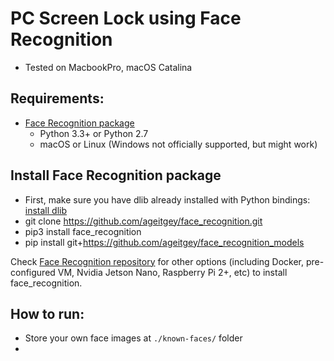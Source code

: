 # PC Screen Lock using Face Recognition
- Tested on MacbookPro, macOS Catalina

## Requirements:
- [Face Recognition package](https://github.com/ageitgey/face_recognition)
    - Python 3.3+ or Python 2.7
    - macOS or Linux (Windows not officially supported, but might work)

## Install Face Recognition package
- First, make sure you have dlib already installed with Python bindings: [install dlib](https://gist.github.com/ageitgey/629d75c1baac34dfa5ca2a1928a7aeaf)
- git clone https://github.com/ageitgey/face_recognition.git
- pip3 install face_recognition
- pip install git+https://github.com/ageitgey/face_recognition_models

Check [Face Recognition repository]((https://github.com/ageitgey/face_recognition)) for other options (including Docker, pre-configured VM, Nvidia Jetson Nano, Raspberry Pi 2+, etc) to install face_recognition.

## How to run:
- Store your own face images at `./known-faces/` folder
- 
